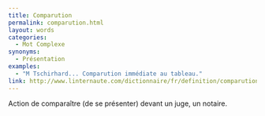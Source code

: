 ```yaml
---
title: Comparution
permalink: comparution.html
layout: words
categories:
  - Mot Complexe
synonyms:
  - Présentation
examples:
  - "M Tschirhard... Comparution immédiate au tableau."
link: http://www.linternaute.com/dictionnaire/fr/definition/comparution/
---
```


Action de comparaître (de se présenter) devant un juge, un notaire.
